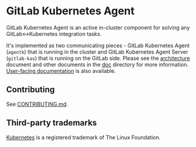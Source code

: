 # GitLab Kubernetes Agent

GitLab Kubernetes Agent is an active in-cluster component for solving any GitLab<->Kubernetes integration tasks.

It's implemented as two communicating pieces - GitLab Kubernetes Agent (`agentk`) that is running in the cluster and GitLab Kubernetes Agent Server (`gitlab-kas`) that is running on the GitLab side. Please see the [architecture](doc/architecture.md) document and other documents in the [doc](doc) directory for more information. [User-facing documentation](https://docs.gitlab.com/ee/user/clusters/agent/) is also available.

## Contributing

See [CONTRIBUTING.md](CONTRIBUTING.md).

## Third-party trademarks
[Kubernetes](https://kubernetes.io/) is a registered trademark of The Linux Foundation.
